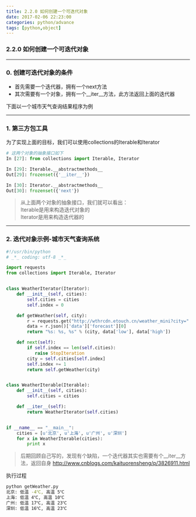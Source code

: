 ```yaml
---
title: 2.2.0 如何创建一个可迭代对象
date: 2017-02-06 22:23:00
categories: python/advance
tags: [python,object]
---
```

### 2.2.0 如何创建一个可迭代对象

---

### 0. 创建可迭代对象的条件
- 首先需要一个迭代器，拥有一个next方法
- 其次需要有一个对象，拥有一个__iter__方法，此方法返回上面的迭代器

下面以一个城市天气查询结果程序为例

---

### 1. 第三方包工具
为了实现上面的目标，我们可以使用collections的Iterable和Iterator
``` python
# 这两个对象的抽象接口如下
In [27]: from collections import Iterable, Iterator

In [29]: Iterable.__abstractmethods__
Out[29]: frozenset({'__iter__'})

In [30]: Iterator.__abstractmethods__
Out[30]: frozenset({'next'})
```
> 从上面两个对象的抽象接口，我们就可以看出：  
Iterable是用来构造迭代对象的  
Iterator是用来构造迭代器的

---

### 2. 迭代对象示例-城市天气查询系统
``` python
#!/usr/bin/python
# _*_ coding: utf-8 _*_

import requests
from collections import Iterable, Iterator


class WeatherIterator(Iterator):
    def __init__(self, cities):
        self.cities = cities
        self.index = 0

    def getWeather(self, city):
        r = requests.get("http://wthrcdn.etouch.cn/weather_mini?city=" + city)
        data = r.json()['data']['forecast'][0]
        return "%s: %s, %s" % (city, data['low'], data['high'])

    def next(self):
        if self.index == len(self.cities):
           raise StopIteration
        city = self.cities[self.index]
        self.index += 1
        return self.getWeather(city)


class WeatherIterable(Iterable):
    def __init__(self, cities):
        self.cities = cities

    def __iter__(self):
        return WeatherIterator(self.cities)


if __name__ == "__main__":
    cities = [u'北京', u'上海', u'广州', u'深圳']
    for x in WeatherIterable(cities):
        print x
```
> 后期回顾自己写的，发现有个缺陷，一个迭代器其实也需要有个__iter__方法，返回自身
http://www.cnblogs.com/kaituorensheng/p/3826911.html

执行过程
``` bash
python getWeather.py
北京: 低温 -4℃, 高温 5℃
上海: 低温 4℃, 高温 10℃
广州: 低温 17℃, 高温 23℃
深圳: 低温 16℃, 高温 23℃
```
